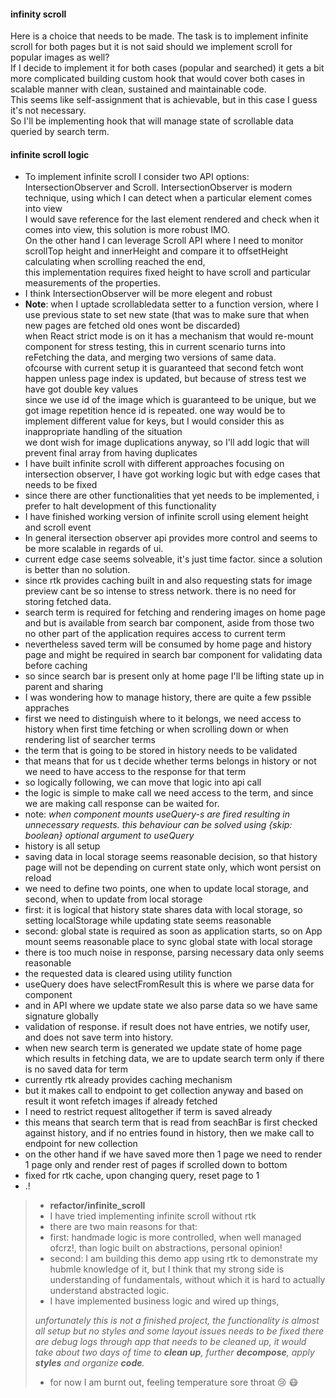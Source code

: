 #### infinity scroll

Here is a choice that needs to be made. The task is to implement infinite scroll for both pages but it is not said should we implement scroll for popular images as well?<br>
If I decide to implement it for both cases (popular and searched) it gets a bit more complicated building custom hook that would cover both cases in scalable manner with clean, sustained and maintainable code. <br>This seems like self-assignment that is achievable, but in this case I guess it's not necessary.<br>So I'll be implementing hook that will manage state of scrollable data queried by search term.

#### infinite scroll logic

- To implement infinite scroll I consider two API options: IntersectionObserver and Scroll. IntersectionObserver is modern technique, using which I can detect when a particular element comes into view<br>I would save reference for the last element rendered and check when it comes into view, this solution is more robust IMO.<br> On the other hand I can leverage Scroll API where I need to monitor scrollTop height and innerHeight and compare it to offsetHeight calculating when scrolling reached the end,<br> this implementation requires fixed height to have scroll and particular measurements of the properties.
  <br>
- I think IntersectionObserver will be more elegent and robust
  <br>
- **Note**: when I uptade scrollabledata setter to a function version, where I use previous state to set new state (that was to make sure that when new pages are fetched old ones wont be discarded) <br>
  when React strict mode is on it has a mechanism that would re-mount component for stress testing, this in current scenario turns into reFetching the data, and merging two versions of same data.<br>ofcourse with current setup it is guaranteed that second fetch wont happen unless page index is updated, but because of stress test we have got double key values<br>since we use id of the image which is guaranteed to be unique, but we got image repetition hence id is repeated. one way would be to implement different value for keys, but I would consider this as inappropriate handling of the situation<br>we dont wish for image duplications anyway, so I'll add logic that will prevent final array from having duplicates
- I have built infinite scroll with different approaches focusing on intersection observer, I have got working logic but with edge cases that needs to be fixed
- since there are other functionalities that yet needs to be implemented, i prefer to halt development of this functionality
- I have finished working version of infinite scroll using element height and scroll event
- In general itersection observer api provides more control and seems to be more scalable in regards of ui.
- current edge case seems solveable, it's just time factor. since a solution is better than no solution.
- since rtk provides caching built in and also requesting stats for image preview cant be so intense to stress network. there is no need for storing fetched data.
- search term is required for fetching and rendering images on home page and but is available from search bar component, aside from those two no other part of the application requires access to current term
- nevertheless saved term will be consumed by home page and history page and might be required in search bar component for validating data before caching
- so since search bar is present only at home page I'll be lifting state up in parent and sharing
- I was wondering how to manage history, there are quite a few pssible appraches
- first we need to distinguish where to it belongs, we need access to history when first time fetching or when scrolling down or when rendering list of searcher terms
- the term that is going to be stored in history needs to be validated
- that means that for us t decide whether terms belongs in history or not we need to have access to the response for that term
- so logically following, we can move that logic into api call
- the logic is simple to make call we need access to the term, and since we are making call response can be waited for.
- note: _when component mounts useQuery-s are fired resulting in unnecessary requests. this behaviour can be solved using {skip: boolean} optional argument to useQuery_
- history is all setup
- saving data in local storage seems reasonable decision, so that history page will not be depending on current state only, which wont persist on reload
- we need to define two points, one when to update local storage, and second, when to update from local storage
- first: it is logical that history state shares data with local storage, so setting localStorage while updating state seems reasonable
- second: global state is required as soon as application starts, so on App mount seems reasonable place to sync global state with local storage
- there is too much noise in response, parsing necessary data only seems reasonable
- the requested data is cleared using utility function
- useQuery does have selectFromResult this is where we parse data for component
- and in API where we update state we also parse data so we have same signature globally
- validation of response. if result does not have entries, we notify user, and does not save term into history.
- when new search term is generated we update state of home page which results in fetching data, we are to update search term only if there is no saved data for term
- currently rtk already provides caching mechanism 
- but it makes call to endpoint to get collection anyway and based on result it wont refetch images if already fetched
- I need to restrict request alltogether if term is saved already
- this means that search term that is read from seachBar is first checked against history, and if no entries found in history, then we make call to endpoint for new collection
- on the other hand if we have saved more then 1 page we need to render 1 page only and render rest of pages if scrolled down to bottom
- fixed for rtk cache, upon changing query, reset page to 1
- .!
> - **refactor/infinite_scroll**
> - I have tried implementing infinite scroll without rtk
> - there are two main reasons for that:
> - first: handmade logic is more controlled, when well managed ofcrz!, than logic built on abstractions, personal opinion!
> - second: I am building this demo app using rtk to demonstrate my hubmle knowledge of it, but I think that my strong side is understanding of fundamentals, without which it is hard to actually understand abstracted logic.
> - I have implemented business logic and wired up things,  
>
> _unfortunately this is not a finished project, the functionality is almost all setup but no styles and some layout issues needs to be fixed_
> _there are debug logs through app that needs to be cleaned up, it would take about two days of time to **clean up**, further **decompose**, apply **styles** and organize **code**._
> - for now I am burnt out, feeling temperature sore throat :cry: :mask: